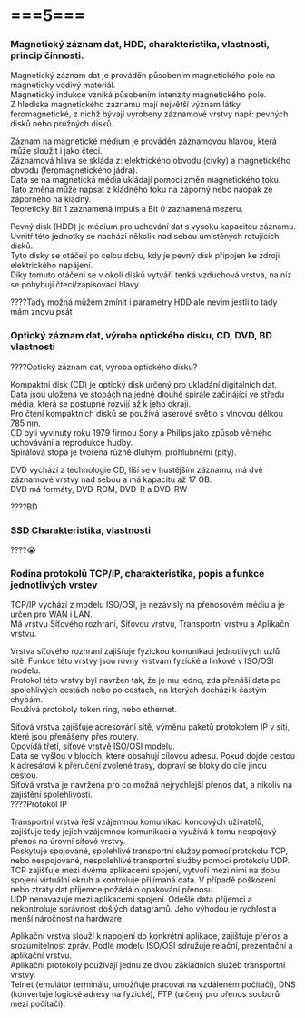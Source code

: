 # ===5===
### Magnetický záznam dat, HDD, charakteristika, vlastnosti, princip činnosti.
Magnetický záznam dat je prováděn působením magnetického pole na magneticky vodivý materiál.\
Magnetický indukce vzniká působením intenzity magnetického pole.\
Z hlediska magnetického záznamu mají největší význam látky feromagnetické, z nichž bývají vyrobeny záznamové vrstvy např: pevných disků nebo pružných disků.

Záznam na magnetické médium je prováděn záznamovou hlavou, která může sloužit i jako čtecí.\
Záznamová hlava se skláda z: elektrického obvodu (cívky) a magnetického obvodu (feromagnetického jádra).\
Data se na magnetická média ukládají pomocí změn magnetického toku.\
Tato změna může napsat z kládného toku na záporný nebo naopak ze záporného na kladný.\
Teoreticky Bit 1 zaznamená impuls a Bit 0 zaznamená mezeru.

Pevný disk (HDD) je médium pro uchování dat s vysoku kapacitou záznamu.\
Uvnitř této jednotky se nachází několik nad sebou umístěných rotujících disků.\
Tyto disky se otáčejí po celou dobu, kdy je pevný disk připojen ke zdroji elektrického napájení.\
Díky tomuto otáčení se v okolí disků vytváří tenká vzduchová vrstva, na níz se pohybují čtecí/zapisovací hlavy.

????Tady možná můžem zmínit i parametry HDD ale nevím jestli to tady mám znovu psát

### Optický záznam dat, výroba optického disku, CD, DVD, BD vlastnosti
????Optický záznam dat, výroba optického disku?

Kompaktní disk (CD) je optický disk určený pro ukládání digitálních dat.\
Data jsou uložena ve stopách na jedné dlouhé spirále začinájící ve středu média, která se postupně rozvijí až k jeho okraji.\
Pro čtení kompaktních disků se používá laserové světlo s vlnovou délkou 785 nm.\
CD byli vyvinuty roku 1979 firmou Sony a Philips jako způsob věrného uchovávání a reprodukce hudby.\
Spirálová stopa je tvořena různě dluhými prohlubněmi (pity).

DVD vychází z technologie CD, líší se v hustějším záznamu, má dvě záznamové vrstvy nad sebou a má kapacitu až 17 GB.\
DVD má formáty, DVD-ROM, DVD-R a DVD-RW

????BD

### SSD Charakteristika, vlastnosti
????😭

### Rodina protokolů TCP/IP, charakteristika, popis a funkce jednotlivých vrstev
TCP/IP vychází z modelu ISO/OSI, je nezávislý na přenosovém médiu a je určen pro WAN i LAN.\
Má vrstvu Síťového rozhraní, Síťovou vrstvu, Transportní vrstvu a Aplikační vrstvu.

Vrstva síťového rozhraní zajišťuje fyzickou komunikaci jednotlivých uzlů sítě. Funkce této vrstvy jsou rovny vrstvám fyzické a linkové v ISO/OSI modelu.\
Protokol této vrstvy byl navržen tak, že je mu jedno, zda přenáší data po spolehlivých cestách nebo po cestách, na kterých dochází k častým chybám.\
Používá protokoly token ring, nebo ethernet.

Síťová vrstva zajišťuje adresování sítě, výměnu paketů protokolem IP v síti, které jsou přenášeny přes routery.\
Opovídá třetí, síťové vrstvě ISO/OSI modelu.\
Data se vyšlou v blocích, které obsahují cílovou adresu. Pokud dojde cestou k adresátovi k přeručení zvolené trasy, dopraví se bloky do cíle jinou cestou.\
Síťová vrstva je navržena pro co možná nejrychlejší přenos dat, a nikoliv na zajištění spolehlivosti.\
????Protokol IP

Transportní vrstva řeší vzájemnou komunikaci koncových uživatelů, zajišťuje tedy jejich vzájemnou komunikaci a využívá k tomu nespojový přenos na úrovní síťové vrstvy.\
Poskytuje spojované, spolehlivé transportní služby pomocí protokolu TCP, nebo nespojované, nespolehlivé transportní služby pomocí protokolu UDP.\
TCP zajišťuje mezi dvěma aplikacemi spojení, vytvoří mezi nimi na dobu spojení virtuální okruh a kontroluje přijímaná data. V případě poškození nebo ztráty dat příjemce požádá o opakování přenosu.\
UDP nenavazuje mezi aplikacemi spojení. Odešle data příjemci a nekontroluje správnost došlých datagramů. Jeho výhodou je rychlost a menší náročnost na hardware.

Aplikační vrstva slouží k napojení do konkrétní aplikace, zajišťuje přenos a srozumitelnost zpráv. Podle modelu ISO/OSI sdružuje relační, prezentační a aplikační vrstvu.\
Aplikační protokoly používají jednu ze dvou základních služeb transportní vrstvy.\
Telnet (emulátor terminálu, umožňuje pracovat na vzdáleném počítači), DNS (konvertuje logické adresy na fyzické), FTP (určený pro přenos souborů mezi počítači).
